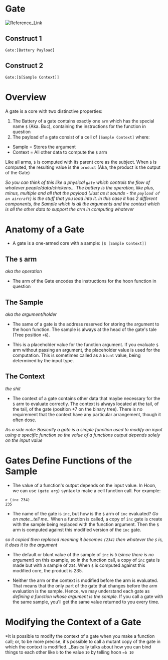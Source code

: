 
# Gate
![Reference_Link](https://urbit.org/docs/tutorials/hoon/gates/)

## Construct 1
```
Gate:[Battery Payload]
```

## Construct 2
```
Gate:[$[Sample Context]]
```

# Overview

A gate is a core with two distinctive properties:
1. The Battery of a gate contains exactly one `arm` which has the special name `$` (Aka. Buc), containing the instructions for the function in question
2. The payload of a gate consist of a cell of `[Sample Context]` where:
  * Sample = Stores the argument
  * Context = All other data to compute the `$` arm

Like all arms, `$` is computed with its parent core as the subject. When `$` is computed, the resulting value is the `product` (Aka, the product is the output of the Gate)

_So you can think of this like a physical `gate` which controls the flow of whatever people/data/chickens...
The battery is the operation, like plus, minus, multiple and all that
the payload (Just as it sounds - the `payload of an aircraft`) is the stuff that you load into it. in this case it has 2 different components, the Sample which is all the arguments and the context which is all the other data to support the arm in computing whatever_

# Anatomy of a Gate
* A gate is a one-armed core with a sample: `[$ [Sample Context]]`

## The `$` arm
_aka the operation_
* The arm of the Gate encodes the instructions for the hoon function in question

## The Sample
_aka the argument/holder_
* The same of a gate is the address reserved for storing the argument to the hoon function. The sample is always at the head of the gate's tale (Tree position `+6`).

* This is a placeholder value for the function argument. If you evaluate `$` arm without passing an argument, the placeholder value is used for the computation. This is sometimes called as a `blunt` value, being determined by the input type.

## The Context
_the shit_
* The context of a gate contains other data that maybe necessary for the `$` arm to evaluate correctly.
The context is always located at the tail, of the tail, of the gate (position +7 on the binary tree). There is no requirement that the context have any particular arrangement, though it often dose.

_As a side note: Basically a gate is a simple function used to modify an input using a specific function so the value of a functions output depends solely on the input value_

# Gates Define Functions of the Sample
* The value of a function's output depends on the input value.
In Hoon, we can use `(gate arg)` syntax to make a cell function call. For example:
```
> (inc 234)
235
```
* The name of the gate is `inc`, but how is the `$` arm of `inc` evaluated? _Go on mate...tell me.._ When a function is called, a copy of `inc` gate is create with the sample being replaced with the function argument. Then the `$` arm is computed against this modified version of the `inc` gate.

_so it copied then replaced meaning it becomes `(234)` then whatever the `$` is, it does it to the argument_

* The default or blunt value of the sample of `inc` is `0` (_since there is no argument_) on this example, so in the function call, a copy of `inc` gate is made but with a sample of `234`. When `$` is computed against this modified core, the product is 235.

* Neither the arm or the context is modified before the arm is evaluated. That means that the only part of the gate that changes before the arm evaluation is the sample. Hence, we may understand each gate as *defining a function whose argument is the sample.* If you call a gate with the same sample, you'll get the same value returned to you every time.

# Modifying the Context of a Gate
*It is possible to modify the context of a gate when you make a function call; or, to be more precise, it's possible to call a mutant copy of the gate in which the context is modified. _Basically talks about how you can bind things to each other like `b` to the value `10` by telling hoon `=b 10`
